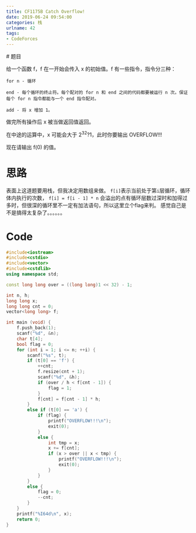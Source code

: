 ```yaml
---
title: CF1175B Catch Overflow!
date: 2019-06-24 09:54:00
categories: 栈
urlname: 42
tags:
- CodeForces
---
```

<!--markdown--># 题目
给一个函数 f，f 在一开始会传入 x 的初始值。f 有一些指令，指令分三种：

    for n - 循环

    end - 每个循环的终止符。每个配对的 for n 和 end 之间的代码都要被运行 n 次。保证每个 for n 指令都能与一个 end 指令配对。

    add - 将 x 增加 1。

做完所有操作后 x 被当做返回值返回。

在中途的运算中，x 可能会大于 $2^{32}?1$，此时你要输出 OVERFLOW!!!

现在请输出 f(0) 的值。

# 思路
表面上这道题要用栈，但我决定用数组来做。
`f[i]`表示当前处于第`i`层循环，循环体内执行的次数，
`f[i] = f[i - 1] * n`
会溢出的点有循环层数过深时和加得过多时，但很深的循环里不一定有加法语句，所以这里立个flag来判。
感觉自己是不是搞得太复杂了。。。。。。

# Code
```cpp
#include<iostream>
#include<cstdio>
#include<vector>
#include<cstdlib>
using namespace std;

const long long over = ((long long)1 << 32) - 1;

int n, h;
long long x;
long long cnt = 0;
vector<long long> f;

int main (void) {
    f.push_back(1);
    scanf("%d", &n);
    char t[4];
    bool flag = 0;
    for (int i = 1; i <= n; ++i) {
        scanf("%s", t);
        if (t[0] == 'f') {
            ++cnt;
            f.resize(cnt + 1);
            scanf("%d", &h);
			if (over / h < f[cnt - 1]) {
				flag = 1;
			}
            f[cnt] = f[cnt - 1] * h;
        }
        else if (t[0] == 'a') {
            if (flag) {
                printf("OVERFLOW!!!\n");
                exit(0);
            }
            else {
                int tmp = x;
                x += f[cnt];
                if (x > over || x < tmp) {
                    printf("OVERFLOW!!!\n");
                    exit(0);
                }
            }
        }
        else {
        	flag = 0;
            --cnt;
        }
    }
    printf("%I64d\n", x);
    return 0;
}

```
